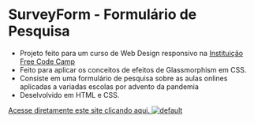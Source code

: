 # SurveyForm - Formulário de Pesquisa


* Projeto feito para um curso de Web Design responsivo na [Instituição Free Code Camp](https://www.freecodecamp.org/learn/responsive-web-design/#responsive-web-design-projects)
* Feito para aplicar os conceitos de efeitos de Glassmorphism em CSS.
* Consiste em uma formulário de pesquisa sobre as aulas onlines aplicadas a variadas escolas por advento da pandemia
* Deselvolvido em HTML e CSS.

[Acesse diretamente este site clicando aqui.
![default](https://user-images.githubusercontent.com/81335163/114914353-9019eb00-9df8-11eb-820c-0feb8fd662da.jpg)
](https://diasmilena.github.io/SurveyForm/)


